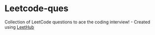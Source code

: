 # Leetcode-ques
Collection of LeetCode questions to ace the coding interview! - Created using [LeetHub](https://github.com/QasimWani/LeetHub)
